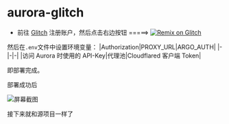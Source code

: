 # aurora-glitch

* 前往 [Glitch](https://glitch.com/) 注册账户，然后点击右边按钮 =====> [![Remix on Glitch](https://cdn.glitch.com/2703baf2-b643-4da7-ab91-7ee2a2d00b5b%2Fremix-button.svg)](https://glitch.com/edit/#!/import/github/aurora-develop/aurora-glitch)

然后在`.env`文件中设置环境变量：
|Authorization|PROXY_URL|ARGO_AUTH|
|-|-|-|
|访问 Aurora 时使用的 API-Key|代理池|Cloudflared 客户端 Token|

即部署完成。

部署成功后

![屏幕截图](https://jsd.cdn.zzko.cn/gh/xiaozhou26/tuph@main/images/屏幕截图%202024-04-09%20211925.png)

接下来就和源项目一样了
